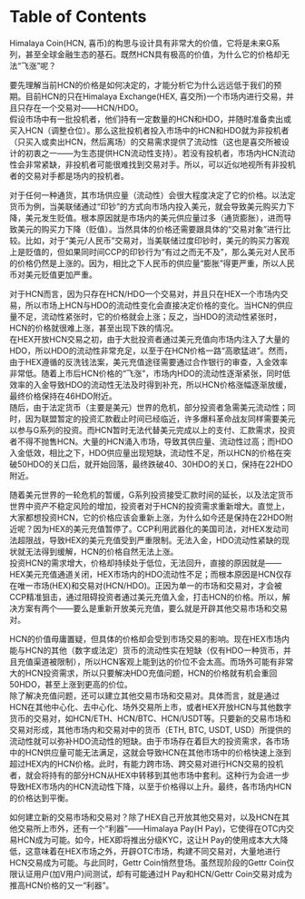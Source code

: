 
# Table of Contents



Himalaya Coin(HCN, 喜币)的构思与设计具有非常大的价值，它将是未来G系列，甚至全球金融生态的基石。既然HCN具有极高的价值，为什么它的价格却无法“飞涨”呢？  

要先理解当前HCN的价格是如何决定的，才能分析它为什么远远低于我们的预期。目前HCN的只在Himalaya Exchange(HEX, 喜交所)一个市场内进行交易，并且只存在一个交易对——HCN/HDO。  
假设市场中有一批投机者，他们持有一定数量的HCN和HDO，并随时准备卖出或买入HCN（调整仓位）。那么这批投机者投入市场中的HCN和HDO就为非投机者（只买入或卖出HCN，然后离场）的交易需求提供了流动性（这也是喜交所被设计的初衷之一——为生态提供HCN流动性支持）。若没有投机者，市场内HCN流动性会非常紧缺，非投机者可能很难找到交易对手。所以，可以近似地视所有非投机者的交易对手都是场内的投机者。  

对于任何一种通货，其市场供应量（流动性）会很大程度决定了它的价格。以法定货币为例，当美联储通过“印钞”的方式向市场内投入美元，就会导致美元购买力下降，美元发生贬值。根本原因就是市场内的美元供应量过多（通货膨胀），进而导致美元的购买力下降（贬值）。当然具体的价格还需要跟具体的“交易对象”进行比较。比如，对于“美元/人民币”交易对，当美联储过度印钞时，美元的购买力客观上是贬值的，但如果同时间CCP的印钞行为“有过之而无不及”，那么美元对人民币的价格仍然是上涨的。因为，相比之下人民币的供应量“膨胀”得更严重，所以人民币对美元贬值更加严重。  

对于HCN而言，因为只存在HCN/HDO一个交易对，并且只在HEX一个市场内交易，所以市场上HCN与HDO的流动性变化会直接决定价格的变化。当HCN的供应量不足，流动性紧张时，它的价格就会上涨；反之，当HDO的流动性紧张时，HCN的价格就很难上涨，甚至出现下跌的情况。  
在HEX开放HCN交易之初，由于大批投资者通过美元充值向市场内注入了大量的HDO，所以HDO的流动性非常充足，以至于在HCN价格一路“高歌猛进”。然而，由于HEX遵循的反洗钱法案，美元充值途径需要通过合作银行的审查，入金效率非常低。随着上市后HCN价格的“飞涨”，市场内HDO的流动性逐渐紧张，同时低效率的入金导致HDO的流动性无法及时得到补充，所以HCN价格涨幅逐渐放缓，最终价格保持在46HDO附近。  
随后，由于法定货币（主要是美元）世界的危机，部分投资者急需美元流动性；同时，因为联盟暂定的投资汇款截止时间已经临近，许多爆料革命战友同样需要美元以参与G系列的投资。而HCN暂时无法代替美元完成以上的支付、汇款需求，投资者不得不抛售HCN。大量的HCN涌入市场，导致其供应量、流动性过高；而HDO入金低效，相比之下，HDO供应量出现短缺，流动性不足，所以HCN的价格在突破50HDO的关口后，就开始回落，最终跌破40、30HDO的关口，保持在22HDO附近。  

随着美元世界的一轮危机的暂缓，G系列投资接受汇款时间的延长，以及法定货币世界中资产不稳定风险的增加，投资者对于HCN的投资需求重新增大。直觉上，大家都想投资HCN，它的价格应该会重新上涨，为什么如今还是保持在22HDO附近呢？因为HEX的美元充值暂停了。CCP利用武器化的美国司法，对HEX发动司法超限战，导致HEX的美元充值受到严重限制。无法入金，HDO流动性紧缺的现状就无法得到缓解，HCN的价格自然无法上涨。  
投资HCN的需求增大，价格却持续处于低位，无法回升，直接的原因就是——HEX美元充值通道关闭，HEX市场内的HDO流动性不足；而根本原因是HCN仅存在唯一市场(HEX)和交易对(HCN/HDO)。正因为单一的市场和交易对，才会被CCP精准狙击，通过阻碍投资者通过美元充值入金，打击HCN的价格。所以，解决方案有两个——要么是重新开放美元充值，要么就是开辟其他交易市场和交易对。  

HCN的价值毋庸置疑，但具体的价格却会受到市场交易的影响。现在HEX市场内能与HCN的其他（数字或法定）货币的流动性实在短缺（仅有HDO一种货币，并且充值渠道被限制），所以HCN客观上能到达的价位不会太高。而场外可能有非常大的HCN投资需求，所以只要解决HDO充值问题，HCN的价格就有机会重回50HDO，甚至上涨到更高的价位。  
除了解决充值问题，还可以建立其他交易市场和交易对。具体而言，就是通过HCN在其他中心化、去中心化、场外交易所上市，或者HEX开放HCN与其他数字货币的交易对，如HCN/ETH、HCN/BTC、HCN/USDT等。只要新的交易市场和交易对形成，其他市场内和交易对中的货币（ETH, BTC, USDT, USD）所提供的流动性就可以弥补HDO流动性的短缺。由于市场存在着巨大的投资需求，各市场中的HCN供应量可能无法满足，这就会导致HCN在其他市场中的价格快速上涨到超过HEX内的HCN价格。此时，有能力跨市场、跨交易对进行HCN交易的投机者，就会将持有的部分HCN从HEX中转移到其他市场中套利。这种行为会进一步导致HEX市场内的HCN流动性下降，以至于价格得以上升。最终，各市场内HCN的价格达到平衡。  

如何建立新的交易市场和交易对？除了HEX自己开放其他交易对，以及HCN在其他交易所上市外，还有一个“利器”——Himalaya Pay(H Pay)，它使得在OTC内交易HCN成为可能。如今，HEX即将推出分级KYC，这让H Pay的使用成本大大降低，这意味着在HEX市场之外，开辟OTC市场，构建不同交易对，大量地进行HCN交易成为可能。与此同时，Gettr Coin悄然登场。虽然现阶段的Gettr Coin仅限认证用户(加V用户)间测试，却有可能通过H Pay和HCN/Gettr Coin交易对成为推高HCN价格的又一“利器”。  

